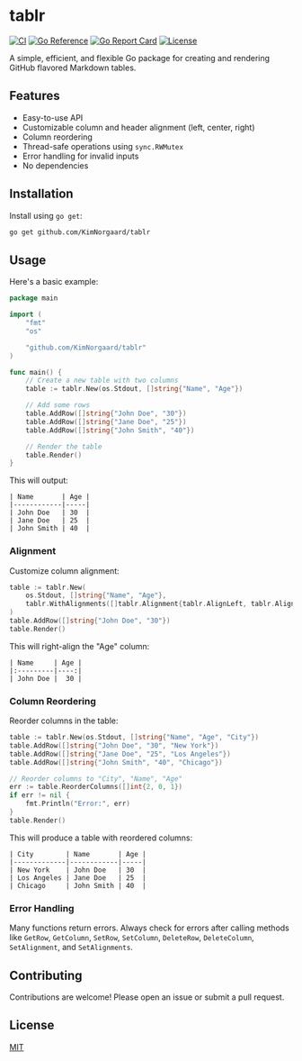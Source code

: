 # tablr

[![CI](https://github.com/KimNorgaard/tablr/actions/workflows/ci.yaml/badge.svg)](https://github.com/KimNorgaard/tablr/actions/workflows/ci.yaml)
[![Go Reference](https://pkg.go.dev/badge/github.com/KimNorgaard/tablr)](https://pkg.go.dev/github.com/KimNorgaard/tablr)
[![Go Report Card](https://goreportcard.com/badge/github.com/KimNorgaard/tablr)](https://goreportcard.com/report/github.com/KimNorgaard/tablr)
[![License](https://img.shields.io/github/license/KimNorgaard/tablr)](LICENSE)

A simple, efficient, and flexible Go package for creating and rendering GitHub
flavored Markdown tables.

## Features

-   Easy-to-use API
-   Customizable column and header alignment (left, center, right)
-   Column reordering
-   Thread-safe operations using `sync.RWMutex`
-   Error handling for invalid inputs
-   No dependencies

## Installation

Install using `go get`:

```bash
go get github.com/KimNorgaard/tablr
```

## Usage

Here's a basic example:

```go
package main

import (
	"fmt"
	"os"

	"github.com/KimNorgaard/tablr"
)

func main() {
	// Create a new table with two columns
	table := tablr.New(os.Stdout, []string{"Name", "Age"})

	// Add some rows
	table.AddRow([]string{"John Doe", "30"})
	table.AddRow([]string{"Jane Doe", "25"})
	table.AddRow([]string{"John Smith", "40"})

	// Render the table
	table.Render()
}
```

This will output:

```
| Name       | Age |
|------------|-----|
| John Doe   | 30  |
| Jane Doe   | 25  |
| John Smith | 40  |
```

### Alignment

Customize column alignment:

```go
table := tablr.New(
    os.Stdout, []string{"Name", "Age"},
    tablr.WithAlignments([]tablr.Alignment{tablr.AlignLeft, tablr.AlignRight}),
)
table.AddRow([]string{"John Doe", "30"})
table.Render()
```

This will right-align the "Age" column:

```
| Name     | Age |
|:---------|----:|
| John Doe |  30 |
```

### Column Reordering

Reorder columns in the table:

```go
table := tablr.New(os.Stdout, []string{"Name", "Age", "City"})
table.AddRow([]string{"John Doe", "30", "New York"})
table.AddRow([]string{"Jane Doe", "25", "Los Angeles"})
table.AddRow([]string{"John Smith", "40", "Chicago"})

// Reorder columns to "City", "Name", "Age"
err := table.ReorderColumns([]int{2, 0, 1})
if err != nil {
    fmt.Println("Error:", err)
}
table.Render()
```

This will produce a table with reordered columns:

```
| City        | Name       | Age |
|-------------|------------|-----|
| New York    | John Doe   | 30  |
| Los Angeles | Jane Doe   | 25  |
| Chicago     | John Smith | 40  |
```

### Error Handling

Many functions return errors. Always check for errors after calling methods like
`GetRow`, `GetColumn`, `SetRow`, `SetColumn`, `DeleteRow`,
`DeleteColumn`, `SetAlignment`, and `SetAlignments`.

## Contributing

Contributions are welcome! Please open an issue or submit a pull request.

## License

[MIT](LICENSE)

